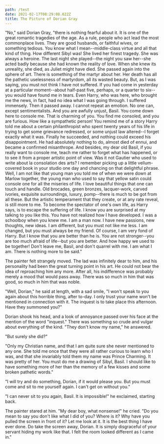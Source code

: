 ```yaml
---
path: /test
date: 2021-02-17T08:29:08.622Z
title: The Picture of Dorian Gray
---
```

"No," said Dorian Gray, "there is nothing fearful about it. It is one of the great romantic tragedies of the age. As a rule, people who act lead the most commonplace lives. They are good husbands, or faithful wives, or something tedious. You know what I mean--middle-class virtue and all that kind of thing. How different Sibyl was! She lived her finest tragedy. She was always a heroine. The last night she played--the night you saw her--she acted badly because she had known the reality of love. When she knew its unreality, she died, as Juliet might have died. She passed again into the sphere of art. There is something of the martyr about her. Her death has all the pathetic uselessness of martyrdom, all its wasted beauty. But, as I was saying, you must not think I have not suffered. If you had come in yesterday at a particular moment--about half-past five, perhaps, or a quarter to six--you would have found me in tears. Even Harry, who was here, who brought me the news, in fact, had no idea what I was going through. I suffered immensely. Then it passed away. I cannot repeat an emotion. No one can, except sentimentalists. And you are awfully unjust, Basil. You come down here to console me. That is charming of you. You find me consoled, and you are furious. How like a sympathetic person! You remind me of a story Harry told me about a certain philanthropist who spent twenty years of his life in trying to get some grievance redressed, or some unjust law altered--I forget exactly what it was. Finally he succeeded, and nothing could exceed his disappointment. He had absolutely nothing to do, almost died of ennui, and became a confirmed misanthrope. And besides, my dear old Basil, if you really want to console me, teach me rather to forget what has happened, or to see it from a proper artistic point of view. Was it not Gautier who used to write about la consolation des arts? I remember picking up a little vellum-covered book in your studio one day and chancing on that delightful phrase. Well, I am not like that young man you told me of when we were down at Marlow together, the young man who used to say that yellow satin could console one for all the miseries of life. I love beautiful things that one can touch and handle. Old brocades, green bronzes, lacquer-work, carved ivories, exquisite surroundings, luxury, pomp--there is much to be got from all these. But the artistic temperament that they create, or at any rate reveal, is still more to me. To become the spectator of one's own life, as Harry says, is to escape the suffering of life. I know you are surprised at my talking to you like this. You have not realized how I have developed. I was a schoolboy when you knew me. I am a man now. I have new passions, new thoughts, new ideas. I am different, but you must not like me less. I am changed, but you must always be my friend. Of course, I am very fond of Harry. But I know that you are better than he is. You are not stronger--you are too much afraid of life--but you are better. And how happy we used to be together! Don't leave me, Basil, and don't quarrel with me. I am what I am. There is nothing more to be said."

The painter felt strangely moved. The lad was infinitely dear to him, and his personality had been the great turning point in his art. He could not bear the idea of reproaching him any more. After all, his indifference was probably merely a mood that would pass away. There was so much in him that was good, so much in him that was noble.

"Well, Dorian," he said at length, with a sad smile, "I won't speak to you again about this horrible thing, after to-day. I only trust your name won't be mentioned in connection with it. The inquest is to take place this afternoon. Have they summoned you?"

Dorian shook his head, and a look of annoyance passed over his face at the mention of the word "inquest." There was something so crude and vulgar about everything of the kind. "They don't know my name," he answered.

"But surely she did?"

"Only my Christian name, and that I am quite sure she never mentioned to any one. She told me once that they were all rather curious to learn who I was, and that she invariably told them my name was Prince Charming. It was pretty of her. You must do me a drawing of Sibyl, Basil. I should like to have something more of her than the memory of a few kisses and some broken pathetic words."

"I will try and do something, Dorian, if it would please you. But you must come and sit to me yourself again. I can't get on without you."

"I can never sit to you again, Basil. It is impossible!" he exclaimed, starting back.

The painter stared at him. "My dear boy, what nonsense!" he cried. "Do you mean to say you don't like what I did of you? Where is it? Why have you pulled the screen in front of it? Let me look at it. It is the best thing I have ever done. Do take the screen away, Dorian. It is simply disgraceful of your servant hiding my work like that. I felt the room looked different as I came in."